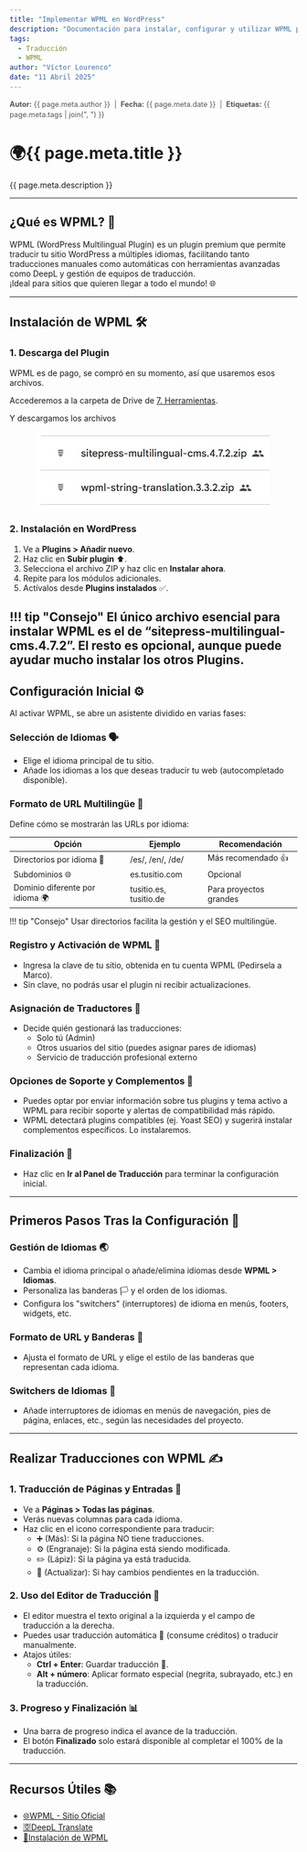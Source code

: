 ```yaml
---
title: "Implementar WPML en WordPress"
description: "Documentación para instalar, configurar y utilizar WPML para crear sitios WordPress multilingües de manera profesional."
tags:
  - Traducción
  - WPML
author: "Víctor Lourenco"
date: "11 Abril 2025"
---
```


<div class="metadata" style="font-size: 0.9em; color: #555; margin-bottom: 0.5rem; line-height: 1.4;">
  <span><strong>Autor:</strong> {{ page.meta.author }}</span> &nbsp;|&nbsp;
  <span><strong>Fecha:</strong> {{ page.meta.date }}</span> &nbsp;|&nbsp;
  <span><strong>Etiquetas:</strong> {{ page.meta.tags | join(", ") }}</span>
</div>

# 🌍{{ page.meta.title }}

{{ page.meta.description }}


---

## ¿Qué es WPML? 🤔

WPML (WordPress Multilingual Plugin) es un plugin premium que permite traducir tu sitio WordPress a múltiples idiomas, facilitando tanto traducciones manuales como automáticas con herramientas avanzadas como DeepL y gestión de equipos de traducción.  
¡Ideal para sitios que quieren llegar a todo el mundo! 🌐

---

## Instalación de WPML 🛠️

### 1. Descarga del Plugin

WPML es de pago, se compró en su momento, así que usaremos esos archivos.

Accederemos a la carpeta de Drive de [7. Herramientas](https://drive.google.com/drive/folders/1yxh1u1o7cKVKYAGXgET9p8jUg0so7YFL?usp=drive_link).

Y descargamos los archivos

<img src="../../../../images/wpml/wpml.webp" alt="Imagen de los archivos a descargar de WPML en Drive." style="display: block; margin: auto; max-width: 100%; height: auto;">


### 2. Instalación en WordPress

1. Ve a **Plugins > Añadir nuevo**.
2. Haz clic en **Subir plugin** ⬆️.
3. Selecciona el archivo ZIP y haz clic en **Instalar ahora**.
4. Repite para los módulos adicionales.
5. Actívalos desde **Plugins instalados** ✅.

!!! tip "Consejo"
    El único archivo esencial para instalar WPML es el de “sitepress-multilingual-cms.4.7.2”. El resto es opcional, aunque puede ayudar mucho instalar los otros Plugins.
---

## Configuración Inicial ⚙️

Al activar WPML, se abre un asistente dividido en varias fases:

### Selección de Idiomas 🗣️

- Elige el idioma principal de tu sitio.
- Añade los idiomas a los que deseas traducir tu web (autocompletado disponible).

### Formato de URL Multilingüe 🔗

Define cómo se mostrarán las URLs por idioma:

| Opción                       | Ejemplo                       | Recomendación         |
|------------------------------|-------------------------------|-----------------------|
| Directorios por idioma 📁     | /es/, /en/, /de/              | Más recomendado 👍     |
| Subdominios 🌐                | es.tusitio.com                | Opcional              |
| Dominio diferente por idioma 🌍| tusitio.es, tusitio.de        | Para proyectos grandes|

!!! tip "Consejo"
    Usar directorios facilita la gestión y el SEO multilingüe.

### Registro y Activación de WPML 🔑

- Ingresa la clave de tu sitio, obtenida en tu cuenta WPML (Pedirsela a Marco).
- Sin clave, no podrás usar el plugin ni recibir actualizaciones.

### Asignación de Traductores 👥

- Decide quién gestionará las traducciones:
  - Solo tú (Admin)
  - Otros usuarios del sitio (puedes asignar pares de idiomas)
  - Servicio de traducción profesional externo

### Opciones de Soporte y Complementos 🧩

- Puedes optar por enviar información sobre tus plugins y tema activo a WPML para recibir soporte y alertas de compatibilidad más rápido.
- WPML detectará plugins compatibles (ej. Yoast SEO) y sugerirá instalar complementos específicos. Lo instalaremos.

### Finalización 🎉

- Haz clic en **Ir al Panel de Traducción** para terminar la configuración inicial.

---

## Primeros Pasos Tras la Configuración 🚦

### Gestión de Idiomas 🌏

- Cambia el idioma principal o añade/elimina idiomas desde **WPML > Idiomas**.
- Personaliza las banderas 🏳️ y el orden de los idiomas.
- Configura los "switchers" (interruptores) de idioma en menús, footers, widgets, etc.

### Formato de URL y Banderas 🚩

- Ajusta el formato de URL y elige el estilo de las banderas que representan cada idioma.

### Switchers de Idiomas 🔄

- Añade interruptores de idiomas en menús de navegación, pies de página, enlaces, etc., según las necesidades del proyecto.

---

## Realizar Traducciones con WPML ✍️

### 1. Traducción de Páginas y Entradas 📄

- Ve a **Páginas > Todas las páginas**.
- Verás nuevas columnas para cada idioma.
- Haz clic en el icono correspondiente para traducir:
  - ➕ (Más): Si la página NO tiene traducciones.
  - ⚙️ (Engranaje): Si la página está siendo modificada.
  - ✏️ (Lápiz): Si la página ya está traducida.
  - 🔄 (Actualizar): Si hay cambios pendientes en la traducción.

### 2. Uso del Editor de Traducción 📝

- El editor muestra el texto original a la izquierda y el campo de traducción a la derecha.
- Puedes usar traducción automática 🤖 (consume créditos) o traducir manualmente.
- Atajos útiles:
  - **Ctrl + Enter**: Guardar traducción 💾.
  - **Alt + número**: Aplicar formato especial (negrita, subrayado, etc.) en la traducción.

### 3. Progreso y Finalización 📊

- Una barra de progreso indica el avance de la traducción.
- El botón **Finalizado** solo estará disponible al completar el 100% de la traducción.

---

## Recursos Útiles 📚

- [🌐WPML - Sitio Oficial](https://wpml.org/)
- [🈳DeepL Translate](https://www.deepl.com/translator)
- [🔴Instalación de WPML](https://www.youtube.com/watch?v=FN4lo11063o)
